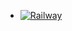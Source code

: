 - [![Railway](https://img.shields.io/badge/Afzal0006-Deploy%20On%20Railway-black?style=for-the-badge&logo=railway)](#Deploy-on-Railway)
